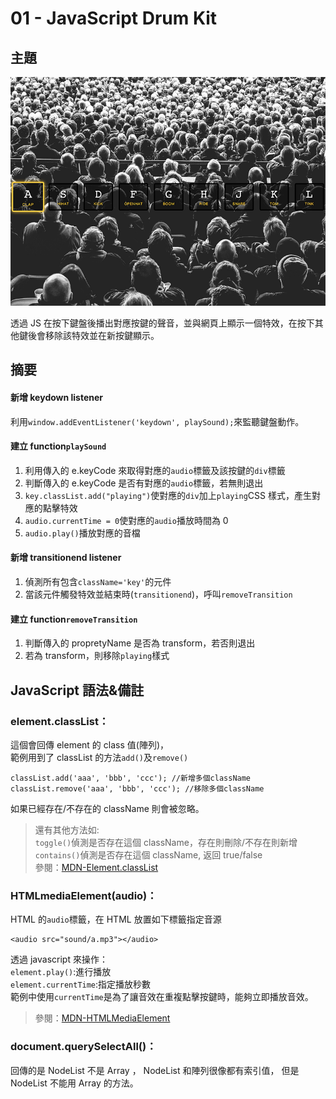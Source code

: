 # 01 - JavaScript Drum Kit

## 主題

![](https://github.com/lopthick3/JavaScript30/blob/master/01%20-%20JavaScript%20Drum%20Kit/Drum%20Kit.png)

透過 JS 在按下鍵盤後播出對應按鍵的聲音，並與網頁上顯示一個特效，在按下其他鍵後會移除該特效並在新按鍵顯示。

## 摘要

#### 新增 keydown listener

利用`window.addEventListener('keydown', playSound);`來監聽鍵盤動作。

#### 建立 function`playSound`

1. 利用傳入的 e.keyCode 來取得對應的`audio`標籤及該按鍵的`div`標籤
2. 判斷傳入的 e.keyCode 是否有對應的`audio`標籤，若無則退出
3. `key.classList.add("playing")`使對應的`div`加上`playing`CSS 樣式，產生對應的點擊特效
4. `audio.currentTime = 0`使對應的`audio`播放時間為 0
5. `audio.play()`播放對應的音檔

#### 新增 transitionend listener

1. 偵測所有包含`className='key'`的元件
2. 當該元件觸發特效並結束時(`transitionend`)，呼叫`removeTransition`

#### 建立 function`removeTransition`

1. 判斷傳入的 propretyName 是否為 transform，若否則退出
2. 若為 transform，則移除`playing`樣式

## JavaScript 語法&備註

### element.classList：

這個會回傳 element 的 class 值(陣列)，  
範例用到了 classList 的方法`add()`及`remove()`

```
classList.add('aaa', 'bbb', 'ccc'); //新增多個className
classList.remove('aaa', 'bbb', 'ccc'); //移除多個className
```

如果已經存在/不存在的 className 則會被忽略。

> 還有其他方法如:  
> `toggle()`偵測是否存在這個 className，存在則刪除/不存在則新增  
> `contains()`偵測是否存在這個 className, 返回 true/false  
> 參閱：[MDN-Element.classList](https://developer.mozilla.org/en-US/docs/Web/API/Element/classList)

### HTMLmediaElement(audio)：

HTML 的`audio`標籤，在 HTML 放置如下標籤指定音源

```
<audio src="sound/a.mp3"></audio>
```

透過 javascript 來操作：  
`element.play()`:進行播放  
`element.currentTime`:指定播放秒數  
範例中使用`currentTime`是為了讓音效在重複點擊按鍵時，能夠立即播放音效。

> 參閱：[MDN-HTMLMediaElement](https://developer.mozilla.org/en-US/docs/Web/API/HTMLMediaElement)

### document.querySelectAll()：

回傳的是 NodeList 不是 Array ，
NodeList 和陣列很像都有索引值，
但是 NodeList 不能用 Array 的方法。
